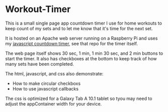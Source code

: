 # Workout-Timer

This is a small single page app countdown timer I use for home workouts to keep count of my sets and to let me know that it's time for the next set.

It is hosted on an Apache web server running on a Raspberry Pi and uses my [javascript countdown timer](https://github.com/mlflanagan/Javascript-Countdown-Timer), see that repo for the timer itself.

The web page itself shows 30 sec, 1 min, 1 min 30 sec, and 2 min buttons to start the timer. It also has checkboxes at the bottom to keep track of how many sets have been completed.

The html, javascript, and css also demonstrate:
- How to make circular checkboxs
- How to use javascript callbacks

The css is optimized for a Galaxy Tab A 10.1 tablet so tyou may need to adjust the appContainer width for your device.
